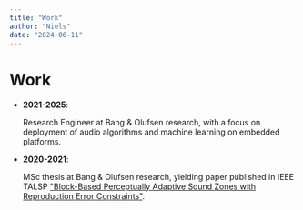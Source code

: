 ```yaml
---
title: "Work"
author: "Niels"
date: "2024-06-11"
---
```


# Work
* **2021-2025**: 

    Research Engineer at Bang & Olufsen research, with a focus on deployment of audio algorithms and machine learning on embedded platforms.
* **2020-2021**: 

    MSc thesis at Bang & Olufsen research, yielding paper published in IEEE TALSP ["Block-Based Perceptually Adaptive Sound Zones with Reproduction Error Constraints"](https://github.com/nielsdekoeijer/perceptually-adaptive-sound-zones).
